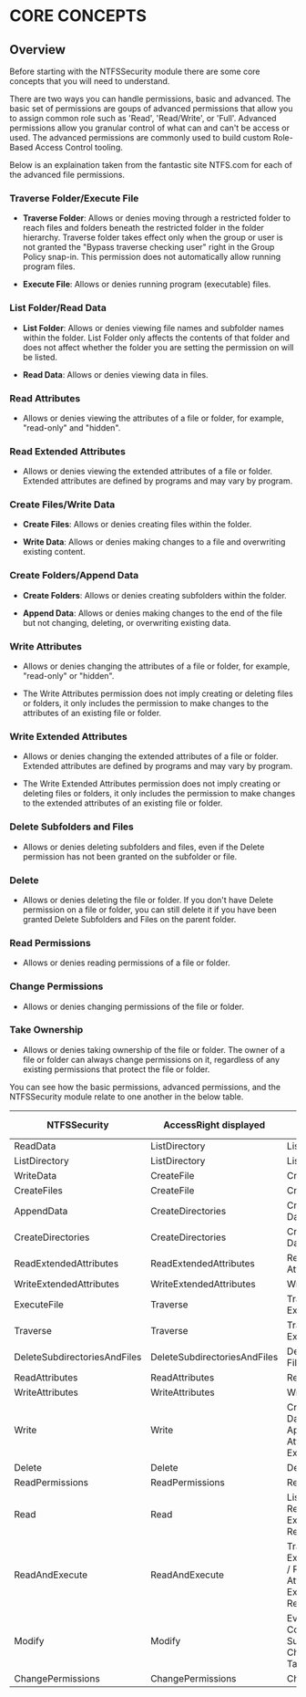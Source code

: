 # CORE CONCEPTS

## Overview

Before starting with the NTFSSecurity module there are some core concepts that you will need to understand.

There are two ways you can handle permissions, basic and advanced. The basic set of permissions are goups of advanced permissions that allow you to assign common role such as 'Read', 'Read/Write', or 'Full'. Advanced permissions allow you granular control of what can and can't be access or used. The advanced permissions are commonly used to build custom Role-Based Access Control tooling.

Below is an explaination taken from the fantastic site NTFS.com for each of the advanced file permissions.

### Traverse Folder/Execute File

* **Traverse Folder**: Allows or denies moving through a restricted folder to reach files and folders beneath the restricted folder in the folder hierarchy. Traverse folder takes effect only when the group or user is not granted the "Bypass traverse checking user" right in the Group Policy snap-in. This permission does not automatically allow running program files.

* **Execute File**: Allows or denies running program (executable) files.

### List Folder/Read Data

* **List Folder**: Allows or denies viewing file names and subfolder names within the folder. List Folder only affects the contents of that folder and does not affect whether the folder you are setting the permission on will be listed.

* **Read Data**: Allows or denies viewing data in files.

### Read Attributes

* Allows or denies viewing the attributes of a file or folder, for example, "read-only" and "hidden".

### Read Extended Attributes

* Allows or denies viewing the extended attributes of a file or folder. Extended attributes are defined by programs and may vary by program.

### Create Files/Write Data

* **Create Files**: Allows or denies creating files within the folder.

* **Write Data**: Allows or denies making changes to a file and overwriting existing content.

### Create Folders/Append Data

* **Create Folders**: Allows or denies creating subfolders within the folder.

* **Append Data**: Allows or denies making changes to the end of the file but not changing, deleting, or overwriting existing data.

### Write Attributes

* Allows or denies changing the attributes of a file or folder, for example, "read-only" or "hidden".

* The Write Attributes permission does not imply creating or deleting files or folders, it only includes the permission to make changes to the attributes of an existing file or folder.

### Write Extended Attributes

* Allows or denies changing the extended attributes of a file or folder. Extended attributes are defined by programs and may vary by program.

* The Write Extended Attributes permission does not imply creating or deleting files or folders, it only includes the permission to make changes to the extended attributes of an existing file or folder.

### Delete Subfolders and Files

* Allows or denies deleting subfolders and files, even if the Delete permission has not been granted on the subfolder or file.

### Delete

* Allows or denies deleting the file or folder. If you don't have Delete permission on a file or folder, you can still delete it if you have been granted Delete Subfolders and Files on the parent folder.

### Read Permissions

* Allows or denies reading permissions of a file or folder.

### Change Permissions

* Allows or denies changing permissions of the file or folder.

### Take Ownership

* Allows or denies taking ownership of the file or folder. The owner of a file or folder can always change permissions on it, regardless of any existing permissions that protect the file or folder.

You can see how the basic permissions, advanced permissions, and the NTFSSecurity module relate to one another in the below table.

| NTFSSecurity         | AccessRight displayed        | Advanced Security Window                                                                                                  |
|------------------------------|------------------------------|---------------------------------------------------------------------------------------------------------------------------|
| ReadData                     | ListDirectory                | List Folder / Read Data                                                                                                   |
| ListDirectory                | ListDirectory                | List Folder / Read Data                                                                                                   |
| WriteData                    | CreateFile                   | Create Files / Write Data                                                                                                 |
| CreateFiles                  | CreateFile                   | Create Files / Write Data                                                                                                 |
| AppendData                   | CreateDirectories            | Create Folders / Append Data                                                                                              |
| CreateDirectories            | CreateDirectories            | Create Folders / Append Data                                                                                              |
| ReadExtendedAttributes       | ReadExtendedAttributes       | Read Extended Attributes                                                                                                  |
| WriteExtendedAttributes      | WriteExtendedAttributes      | WriteExtendedAttributes                                                                                                   |
| ExecuteFile                  | Traverse                     | Traverse Folder / Execute File                                                                                            |
| Traverse                     | Traverse                     | Traverse Folder / Execute File                                                                                            |
| DeleteSubdirectoriesAndFiles | DeleteSubdirectoriesAndFiles | Delete Sub-folders and Files                                                                                              |
| ReadAttributes               | ReadAttributes               | Read Attributes                                                                                                           |
| WriteAttributes              | WriteAttributes              | Write Attributes                                                                                                          |
| Write                        | Write                        |  Create Files / Write Data,   Create Folders / Append Data,   Write-Attributes, Write Extended Attributes                 |
| Delete                       | Delete                       | Delete                                                                                                                    |
| ReadPermissions              | ReadPermissions              | Read Permissions                                                                                                          |
| Read                         | Read                         |  List Folder / Read Data, Read Attributes,   Read Extended Attributes, Read Permissions                                   |
| ReadAndExecute               | ReadAndExecute               |  Traverse Folder / Execute File,   List Folder / Read Data, Read Attributes,   Read Extended Attributes, Read Permissions |
| Modify                       | Modify                       |  Everything except Full Control,   Delete SubFolders and Files,   Change Permissions, Take Ownership                      |
| ChangePermissions            | ChangePermissions            | Change Permissions                                                                                                        |
